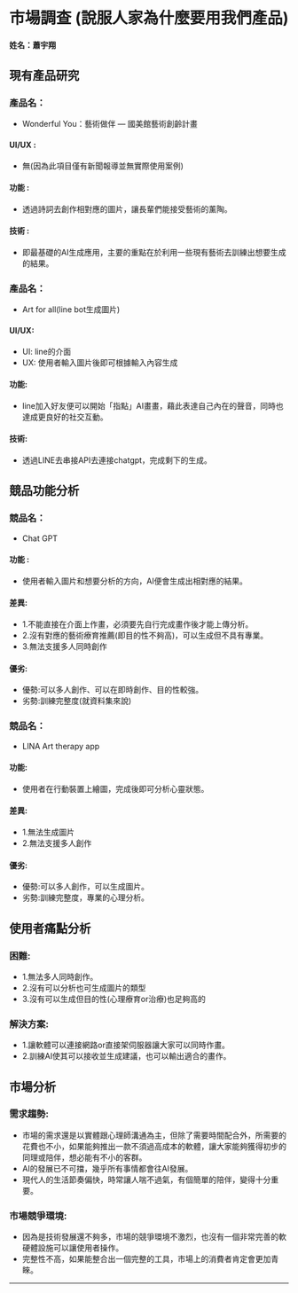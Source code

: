 # 市場調查 (說服人家為什麼要用我們產品)

#### 姓名：蕭宇翔

## 現有產品研究

### 產品名：
- Wonderful You：藝術做伴 — 國美館藝術創齡計畫

#### UI/UX :
- 無(因為此項目僅有新聞報導並無實際使用案例)

#### 功能 :
- 透過詩詞去創作相對應的圖片，讓長輩們能接受藝術的薰陶。

#### 技術 :
- 即最基礎的AI生成應用，主要的重點在於利用一些現有藝術去訓練出想要生成的結果。

### 產品名：
- Art for all(line bot生成圖片)

#### UI/UX:
- UI: line的介面
- UX: 使用者輸入圖片後即可根據輸入內容生成

#### 功能:
- line加入好友便可以開始「指點」AI畫畫，藉此表達自己內在的聲音，同時也達成更良好的社交互動。

#### 技術:
- 透過LINE去串接API去連接chatgpt，完成剩下的生成。  

## 競品功能分析

### 競品名：
- Chat GPT

#### 功能 :
- 使用者輸入圖片和想要分析的方向，AI便會生成出相對應的結果。

#### 差異:
- 1.不能直接在介面上作畫，必須要先自行完成畫作後才能上傳分析。
- 2.沒有對應的藝術療育推薦(即目的性不夠高)，可以生成但不具有專業。
- 3.無法支援多人同時創作

#### 優劣:
- 優勢:可以多人創作、可以在即時創作、目的性較強。 
- 劣勢:訓練完整度(就資料集來說)

### 競品名：
- LINA Art therapy app

#### 功能:
- 使用者在行動裝置上繪圖，完成後即可分析心靈狀態。

#### 差異:
- 1.無法生成圖片
- 2.無法支援多人創作

#### 優劣:
- 優勢:可以多人創作，可以生成圖片。
- 劣勢:訓練完整度，專業的心理分析。

## 使用者痛點分析

### 困難:
- 1.無法多人同時創作。
- 2.沒有可以分析也可生成圖片的類型
- 3.沒有可以生成但目的性(心理療育or治療)也足夠高的

### 解決方案:
- 1.讓軟體可以連接網路or直接架伺服器讓大家可以同時作畫。
- 2.訓練AI使其可以接收並生成建議，也可以輸出適合的畫作。

## 市場分析

### 需求趨勢:
- 市場的需求還是以實體跟心理師溝通為主，但除了需要時間配合外，所需要的花費也不小，如果能夠推出一款不須過高成本的軟體，讓大家能夠獲得初步的同理或陪伴，想必能有不小的客群。
- AI的發展已不可擋，幾乎所有事情都會往AI發展。
- 現代人的生活節奏偏快，時常讓人喘不過氣，有個簡單的陪伴，變得十分重要。

### 市場競爭環境:
- 因為是技術發展還不夠多，市場的競爭環境不激烈，也沒有一個非常完善的軟硬體設施可以讓使用者操作。
- 完整性不高，如果能整合出一個完整的工具，市場上的消費者肯定會更加青睞。
---

